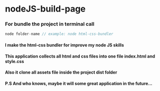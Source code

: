 # nodeJS-build-page
### For bundle the project in terminal call 
```javascript 
node folder-name // example: node html-css-bundler
```
#### I make the html-css bundler for improve my node JS skills
#### This application collects all html and css files into one file index.html and style.css
#### Also it clone all assets file inside the project dist folder
#### P.S And who knows, maybe it will some great application in the future...